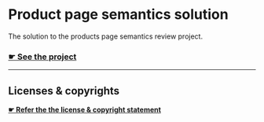 # Product page semantics solution

The solution to the products page semantics review project.

### [☛ See the project](https://github.com/ltw-summer-reviews/product-page-semantics)

---

## Licenses & copyrights

**[☛ Refer the the license & copyright statement](https://github.com/ltw-summer-reviews/meta#license--copyright-statement)**
